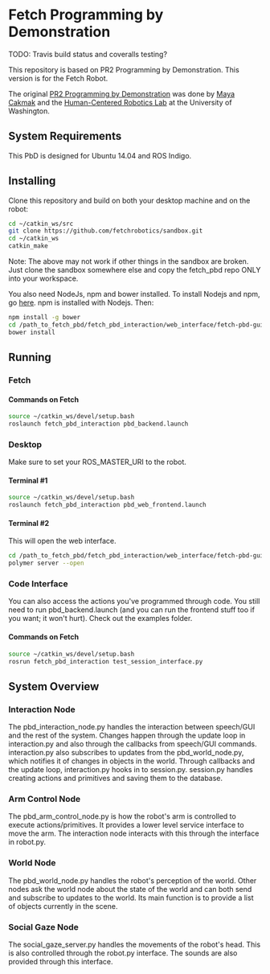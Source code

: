 # Fetch Programming by Demonstration

TODO: Travis build status and coveralls testing?

This repository is based on PR2 Programming by Demonstration. This version is for the Fetch Robot.

The original [PR2 Programming by Demonstration](https://github.com/PR2/pr2_pbd) was done by [Maya Cakmak](http://www.mayacakmak.com/) and the [Human-Centered Robotics Lab](https://hcrlab.cs.washington.edu/) at the University of Washington.

## System Requirements
This PbD is designed for Ubuntu 14.04 and ROS Indigo.

## Installing
Clone this repository and build on both your desktop machine and on the robot:
```bash
cd ~/catkin_ws/src
git clone https://github.com/fetchrobotics/sandbox.git
cd ~/catkin_ws
catkin_make
```
Note: The above may not work if other things in the sandbox are broken. Just clone the sandbox somewhere else and copy the fetch_pbd repo ONLY into your workspace.

You also need NodeJs, npm and bower installed. To install Nodejs and npm, go [here](https://nodejs.org/en/). npm is installed with Nodejs. Then:
```bash
npm install -g bower
cd /path_to_fetch_pbd/fetch_pbd_interaction/web_interface/fetch-pbd-gui
bower install
```

## Running
### Fetch
#### Commands on Fetch
```bash
source ~/catkin_ws/devel/setup.bash
roslaunch fetch_pbd_interaction pbd_backend.launch
```

### Desktop
Make sure to set your ROS_MASTER_URI to the robot.
#### Terminal #1
```bash
source ~/catkin_ws/devel/setup.bash
roslaunch fetch_pbd_interaction pbd_web_frontend.launch
```
#### Terminal #2
This will open the web interface.
```bash
cd /path_to_fetch_pbd/fetch_pbd_interaction/web_interface/fetch-pbd-gui
polymer server --open
```

### Code Interface
You can also access the actions you've programmed through code. You still need to run pbd_backend.launch (and you can run the frontend stuff too if you want; it won't hurt). Check out the examples folder.
#### Commands on Fetch
```bash
source ~/catkin_ws/devel/setup.bash
rosrun fetch_pbd_interaction test_session_interface.py
```

## System Overview
### Interaction Node
The pbd_interaction_node.py handles the interaction between speech/GUI and the rest of the system. Changes happen through the update loop in interaction.py and also through the callbacks from speech/GUI commands. interaction.py also subscribes to updates from the pbd_world_node.py, which notifies it of changes in objects in the world. Through callbacks and the update loop, interaction.py hooks in to session.py. session.py handles creating actions and primitives and saving them to the database.

### Arm Control Node
The pbd_arm_control_node.py is how the robot's arm is controlled to execute actions/primitives. It provides a lower level service interface to move the arm. The interaction node interacts with this through the interface in robot.py.

### World Node
The pbd_world_node.py handles the robot's perception of the world. Other nodes ask the world node about the state of the world and can both send and subscribe to updates to the world. Its main function is to provide a list of objects currently in the scene.

### Social Gaze Node
The social_gaze_server.py handles the movements of the robot's head. This is also controlled through the robot.py interface. The sounds are also provided through this interface.

